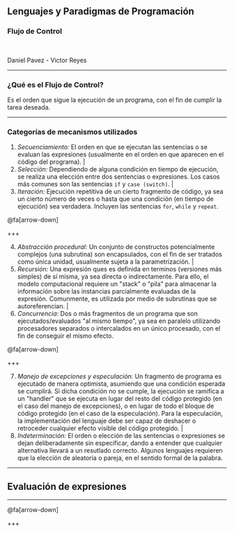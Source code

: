 ## Lenguajes y Paradigmas de Programación
### Flujo de Control

<br>

Daniel Pavez - Victor Reyes

---
### ¿Qué es el Flujo de Control?

Es el orden que sigue la ejecución de un programa, con el fin de cumplir la tarea deseada.

---

### Categorías de mecanismos utilizados

1. *Secuenciamiento:* El orden en que se ejecutan las sentencias o se evaluan las expresiones (usualmente en el orden en que aparecen en el código del programa). |
2. *Selección:* Dependiendo de alguna condición en tiempo de ejecución, se realiza una elección entre dos sentencias o expresiones. Los casos más comunes son las sentencias `if` y `case (switch)`. |
3. *Iteración:* Ejecución repetitiva de un cierto fragmento de código, ya sea un cierto número de veces o hasta que una condición (en tiempo de ejecución) sea verdadera. Incluyen las sentencias `for`, `while` y `repeat`. 

@fa[arrow-down]

+++

4. *Abstracción procedural:* Un conjunto de constructos potencialmente complejos (una subrutina) son encapsulados, con el fin de ser tratados como única unidad, usualmente sujeta a la parametrización. |
5. *Recursión:* Una expresión ques es definida en terminos (versiones más simples) de sí misma, ya sea directa o indirectamente. Para ello, el modelo computacional requiere un "stack" o "pila" para almacenar la información sobre las instancias parcialmente evaluadas de la expresión. Comunmente, es utilizada por medio de subrutinas que se autoreferencian. |
6. *Concurrencia*: Dos o más fragmentos de un programa que son ejecutados/evaluados "al mismo tiempo", ya sea en paralelo utilizando procesadores separados o intercalados en un único procesado, con el fin de conseguir el mismo efecto.

@fa[arrow-down]

+++

7. *Manejo de excepciones y especulación:* Un fragmento de programa es ejecutado de manera optimista, asumiendo que una condición esperada se cumplirá. Si dicha condición no se cumple, la ejecución se ramifica a un "handler" que se ejecuta en lugar del resto del código protegido (en el caso del manejo de excepciones), o en lugar de todo el bloque de código protegido (en el caso de la especulación). Para la especulación, la implementación del lenguaje debe ser capaz de deshacer o retroceder cualquier efecto visible del código protegido. |
8. *Indeterminación:* El orden o elección de las sentencias o expresiones se dejan deliberadamente sin especificar, dando a entender que cualquier alternativa llevará a un resutlado correcto. Algunos lenguajes requieren que la elección de aleatoria o pareja, en el sentido formal de la palabra.

---
## Evaluación de expresiones
---
@fa[arrow-down]

+++